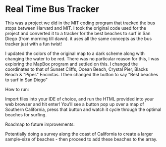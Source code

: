 # Real Time Bus Tracker

This was a project we did in the MIT coding program that tracked the bus stops between Harvard and MIT. I took the original code used for the project and converted it to a tracker for the best beaches to surf in San Diego (from morning till dawn). it uses all the same concepts as the bus tracker just with a fun twist!

I updated the colors of the original map to a dark scheme along with changing the water to be red. There was no particular reason for this, I was exploring the MapBox program and settled on this. I changed the coordinates to that of Sunset Cliffs, Ocean Beach, Crystal Pier, Blacks Beach & "Pipes" Encinitas. I then changed the button to say "Best beaches to surf in San Diego"

How to run:

Import files into your IDE of choice, and run the HTML provided into your web browser and hit enter! You'll see a button pop up over a map of Southern California, press that button and watch it cycle through the optimal beaches for surfing.

Roadmap to future improvements:

Potentially doing a survey along the coast of California to create a larger sample-size of beaches - then proceed to add these beaches to the array.
